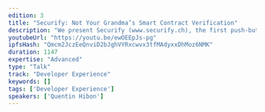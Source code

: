 ```yaml
---
edition: 3
title: "Securify: Not Your Grandma’s Smart Contract Verification"
description: "We present Securify (www.securify.ch), the first push-button security auditing tool for Ethereum smart contracts that is fully automated, easily extensible to new security vulnerabilities, and provides strong security guarantees. The core technical idea behind Securify is to soundly extract deep semantic information from the smart contract using automated abstract reasoning. This information is then used to ensure the absence of critical security vulnerabilities, such as reentrant calls, unprivileged storage accesses, and many others. Securify precisely analyzes real-world smart contracts within seconds, and handles any language that compiles to Ethereum bytecode."
youtubeUrl: "https://youtu.be/ewOEEpJs-pg"
ipfsHash: "Qmcm2JczEeQnviD2bJghVYRxcwvx3tfMAdyxxDhMoz6NMK"
duration: 1147
expertise: "Advanced"
type: "Talk"
track: "Developer Experience"
keywords: []
tags: ['Developer Experience']
speakers: ['Quentin Hibon']
---
```

